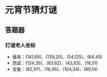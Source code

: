 <script setup>
import Question from '../components/Question.vue'
import {yuanxiao} from '../data/question.json'
</script>

# 元宵节猜灯谜

## 答题器

<Question :data="yuanxiao" />

### 灯谜老人坐标

- 傲来：(141,69)、(139,20)、(54,125)、(64,45)
- 西梁：(134,35)、(83,62)、(43,83)、(18,51)
- 宝象：(82,97)、(16,95)、(104,34)、(69,14)

